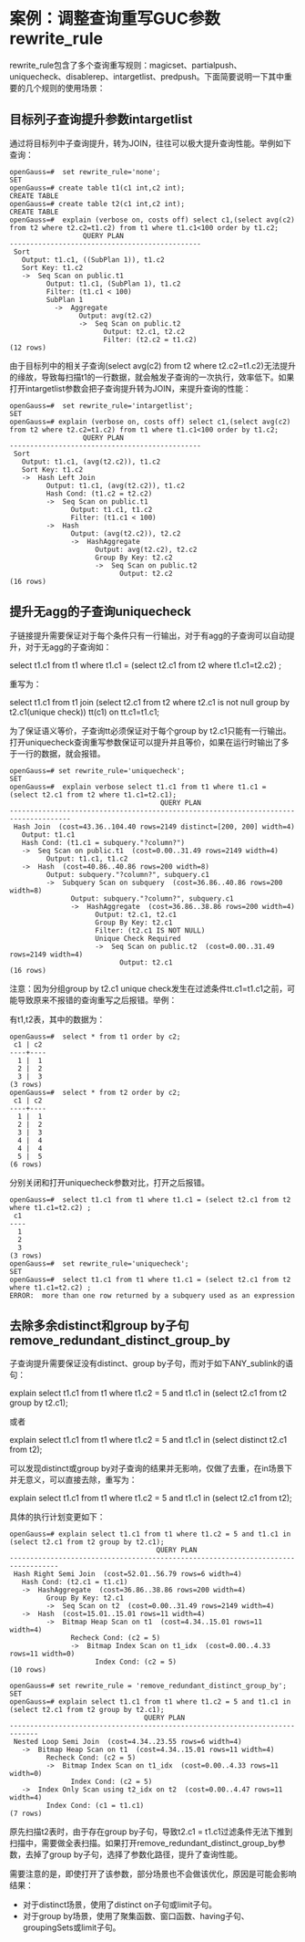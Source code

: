 # 案例：调整查询重写GUC参数rewrite\_rule<a name="ZH-CN_TOPIC_0000001086786554"></a>

rewrite\_rule包含了多个查询重写规则：magicset、partialpush、uniquecheck、disablerep、intargetlist、predpush。下面简要说明一下其中重要的几个规则的使用场景：

## 目标列子查询提升参数intargetlist<a name="section66521181379"></a>

通过将目标列中子查询提升，转为JOIN，往往可以极大提升查询性能。举例如下查询：

```
openGauss=#  set rewrite_rule='none';
SET
openGauss=# create table t1(c1 int,c2 int);
CREATE TABLE
openGauss=# create table t2(c1 int,c2 int);
CREATE TABLE
openGauss=#  explain (verbose on, costs off) select c1,(select avg(c2) from t2 where t2.c2=t1.c2) from t1 where t1.c1<100 order by t1.c2;
                  QUERY PLAN
-----------------------------------------------
 Sort
   Output: t1.c1, ((SubPlan 1)), t1.c2
   Sort Key: t1.c2
   ->  Seq Scan on public.t1
         Output: t1.c1, (SubPlan 1), t1.c2
         Filter: (t1.c1 < 100)
         SubPlan 1
           ->  Aggregate
                 Output: avg(t2.c2)
                 ->  Seq Scan on public.t2
                       Output: t2.c1, t2.c2
                       Filter: (t2.c2 = t1.c2)
(12 rows)
```

由于目标列中的相关子查询\(select avg\(c2\) from t2 where t2.c2=t1.c2\)无法提升的缘故，导致每扫描t1的一行数据，就会触发子查询的一次执行，效率低下。如果打开intargetlist参数会把子查询提升转为JOIN，来提升查询的性能：

```
openGauss=#  set rewrite_rule='intargetlist';
SET
openGauss=# explain (verbose on, costs off) select c1,(select avg(c2) from t2 where t2.c2=t1.c2) from t1 where t1.c1<100 order by t1.c2;
                  QUERY PLAN
-----------------------------------------------
 Sort
   Output: t1.c1, (avg(t2.c2)), t1.c2
   Sort Key: t1.c2
   ->  Hash Left Join
         Output: t1.c1, (avg(t2.c2)), t1.c2
         Hash Cond: (t1.c2 = t2.c2)
         ->  Seq Scan on public.t1
               Output: t1.c1, t1.c2
               Filter: (t1.c1 < 100)
         ->  Hash
               Output: (avg(t2.c2)), t2.c2
               ->  HashAggregate
                     Output: avg(t2.c2), t2.c2
                     Group By Key: t2.c2
                     ->  Seq Scan on public.t2
                           Output: t2.c2
(16 rows)
```

## 提升无agg的子查询uniquecheck<a name="section20180151614815"></a>

子链接提升需要保证对于每个条件只有一行输出，对于有agg的子查询可以自动提升，对于无agg的子查询如：

select t1.c1 from t1 where t1.c1 = \(select t2.c1 from t2 where t1.c1=t2.c2\) ;

重写为：

select t1.c1 from t1 join \(select t2.c1 from t2 where t2.c1 is not null group by t2.c1\(unique check\)\) tt\(c1\) on tt.c1=t1.c1;

为了保证语义等价，子查询tt必须保证对于每个group by t2.c1只能有一行输出。打开uniquecheck查询重写参数保证可以提升并且等价，如果在运行时输出了多于一行的数据，就会报错。

```
openGauss=# set rewrite_rule='uniquecheck';
SET
openGauss=#  explain verbose select t1.c1 from t1 where t1.c1 = (select t2.c1 from t2 where t1.c1=t2.c1);
                                     QUERY PLAN
-------------------------------------------------------------------------------------
 Hash Join  (cost=43.36..104.40 rows=2149 distinct=[200, 200] width=4)
   Output: t1.c1
   Hash Cond: (t1.c1 = subquery."?column?")
   ->  Seq Scan on public.t1  (cost=0.00..31.49 rows=2149 width=4)
         Output: t1.c1, t1.c2
   ->  Hash  (cost=40.86..40.86 rows=200 width=8)
         Output: subquery."?column?", subquery.c1
         ->  Subquery Scan on subquery  (cost=36.86..40.86 rows=200 width=8)
               Output: subquery."?column?", subquery.c1
               ->  HashAggregate  (cost=36.86..38.86 rows=200 width=4)
                     Output: t2.c1, t2.c1
                     Group By Key: t2.c1
                     Filter: (t2.c1 IS NOT NULL)
                     Unique Check Required
                     ->  Seq Scan on public.t2  (cost=0.00..31.49 rows=2149 width=4)
                           Output: t2.c1
(16 rows)
```

注意：因为分组group by t2.c1 unique check发生在过滤条件tt.c1=t1.c1之前，可能导致原来不报错的查询重写之后报错。举例：

有t1,t2表，其中的数据为：

```
openGauss=#  select * from t1 order by c2;
 c1 | c2
----+----
  1 |  1
  2 |  2
  3 |  3
(3 rows)
openGauss=#  select * from t2 order by c2;
 c1 | c2
----+----
  1 |  1
  2 |  2
  3 |  3
  4 |  4
  4 |  4
  5 |  5
(6 rows)
```

分别关闭和打开uniquecheck参数对比，打开之后报错。

```
openGauss=#  select t1.c1 from t1 where t1.c1 = (select t2.c1 from t2 where t1.c1=t2.c2) ;
 c1
----
  1
  2
  3
(3 rows)
openGauss=#  set rewrite_rule='uniquecheck';
SET
openGauss=#  select t1.c1 from t1 where t1.c1 = (select t2.c1 from t2 where t1.c1=t2.c2) ;
ERROR:  more than one row returned by a subquery used as an expression
```

## 去除多余distinct和group by子句remove_redundant_distinct_group_by<a name="section20180151614545"></a>

子查询提升需要保证没有distinct、group by子句，而对于如下ANY_sublink的语句：

explain select t1.c1 from t1 where t1.c2 = 5 and t1.c1 in (select t2.c1 from t2 group by t2.c1);

或者

explain select t1.c1 from t1 where t1.c2 = 5 and t1.c1 in (select distinct t2.c1 from t2);

可以发现distinct或group by对子查询的结果并无影响，仅做了去重，在in场景下并无意义，可以直接去除，重写为：

explain select t1.c1 from t1 where t1.c2 = 5 and t1.c1 in (select t2.c1 from t2);

具体的执行计划变更如下：

```
openGauss=# explain select t1.c1 from t1 where t1.c2 = 5 and t1.c1 in (select t2.c1 from t2 group by t2.c1);
                                    QUERY PLAN
----------------------------------------------------------------------------------
 Hash Right Semi Join  (cost=52.01..56.79 rows=6 width=4)
   Hash Cond: (t2.c1 = t1.c1)
   ->  HashAggregate  (cost=36.86..38.86 rows=200 width=4)
         Group By Key: t2.c1
         ->  Seq Scan on t2  (cost=0.00..31.49 rows=2149 width=4)
   ->  Hash  (cost=15.01..15.01 rows=11 width=4)
         ->  Bitmap Heap Scan on t1  (cost=4.34..15.01 rows=11 width=4)
               Recheck Cond: (c2 = 5)
               ->  Bitmap Index Scan on t1_idx  (cost=0.00..4.33 rows=11 width=0)
                     Index Cond: (c2 = 5)
(10 rows)

openGauss=# set rewrite_rule = 'remove_redundant_distinct_group_by';
SET
openGauss=# explain select t1.c1 from t1 where t1.c2 = 5 and t1.c1 in (select t2.c1 from t2 group by t2.c1);
                                 QUERY PLAN
-----------------------------------------------------------------------------
 Nested Loop Semi Join  (cost=4.34..23.55 rows=6 width=4)
   ->  Bitmap Heap Scan on t1  (cost=4.34..15.01 rows=11 width=4)
         Recheck Cond: (c2 = 5)
         ->  Bitmap Index Scan on t1_idx  (cost=0.00..4.33 rows=11 width=0)
               Index Cond: (c2 = 5)
   ->  Index Only Scan using t2_idx on t2  (cost=0.00..4.47 rows=11 width=4)
         Index Cond: (c1 = t1.c1)
(7 rows)
```

原先扫描t2表时，由于存在group by子句，导致t2.c1 = t1.c1过滤条件无法下推到扫描中，需要做全表扫描。如果打开remove_redundant_distinct_group_by参数，去掉了group by子句，选择了参数化路径，提升了查询性能。

需要注意的是，即使打开了该参数，部分场景也不会做该优化，原因是可能会影响结果：
* 对于distinct场景，使用了distinct on子句或limit子句。
* 对于group by场景，使用了聚集函数、窗口函数、having子句、groupingSets或limit子句。
